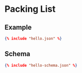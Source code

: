 # Packing List


## Example
```json
{% include "hello.json" %}
```

## Schema
```json
{% include "hello-schema.json" %}
```
